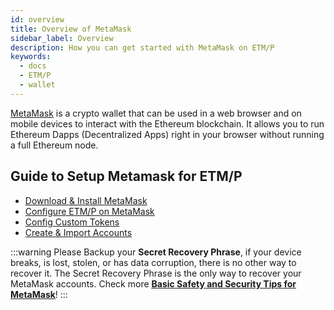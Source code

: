 ```yaml
---
id: overview
title: Overview of MetaMask
sidebar_label: Overview
description: How you can get started with MetaMask on ETM/P
keywords:
  - docs
  - ETM/P
  - wallet
---
```


[MetaMask](https://metamask.io/) is a crypto wallet that can be used in a web browser and on mobile devices to interact with the Ethereum blockchain. It allows you to run Ethereum Dapps (Decentralized Apps) right in your browser without running a full Ethereum node.

## Guide to Setup Metamask for ETM/P

* [Download & Install MetaMask](/develop/metamask/tutorial-metamask.md)
* [Configure ETM/P on MetaMask](/develop/metamask/config-etm3-on-metamask.md)
* [Config Custom Tokens](/develop/metamask/custom-tokens.md)
* [Create & Import Accounts](/develop/metamask/multiple-accounts.md)

:::warning
 Please Backup your **Secret Recovery Phrase**, if your device breaks, is lost, stolen, or has data corruption, there is no other way to recover it. The Secret Recovery Phrase is the only way to recover your MetaMask accounts. Check more <ins>**[Basic Safety and Security Tips for MetaMask](https://metamask.zendesk.com/hc/en-us/articles/360015489591-Basic-Safety-and-Security-Tips-for-MetaMask)**</ins>!
:::
